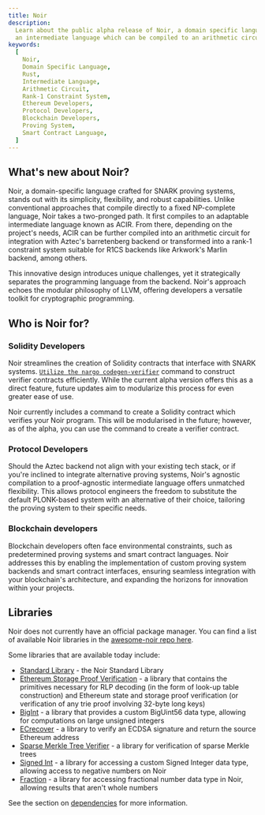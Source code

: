 ```yaml
---
title: Noir
description:
  Learn about the public alpha release of Noir, a domain specific language heavily influenced by Rust that compiles to
  an intermediate language which can be compiled to an arithmetic circuit or a rank-1 constraint system.
keywords:
  [
    Noir,
    Domain Specific Language,
    Rust,
    Intermediate Language,
    Arithmetic Circuit,
    Rank-1 Constraint System,
    Ethereum Developers,
    Protocol Developers,
    Blockchain Developers,
    Proving System,
    Smart Contract Language,
  ]
---
```


## What's new about Noir?

Noir, a domain-specific language crafted for SNARK proving systems, stands out with its simplicity, flexibility,
and robust capabilities. Unlike conventional approaches that compile directly to a fixed NP-complete language,
Noir takes a two-pronged path. It first compiles to an adaptable intermediate language known as ACIR. From there,
depending on the project's needs, ACIR can be further compiled into an arithmetic circuit for integration with Aztec's
barretenberg backend or transformed into a rank-1 constraint system suitable for R1CS backends like Arkwork's Marlin
backend, among others.

This innovative design introduces unique challenges, yet it strategically separates the programming language from the
backend. Noir's approach echoes the modular philosophy of LLVM, offering developers a versatile toolkit for cryptographic
programming.

## Who is Noir for?

### Solidity Developers

Noir streamlines the creation of Solidity contracts that interface with SNARK systems.
[`Utilize the nargo codegen-verifier`](./nargo/commands#nargo-codegen-verifier) command to construct verifier
contracts efficiently. While the current alpha version offers this as a direct feature, future updates aim
to modularize this process for even greater ease of use.

Noir currently includes a command to create a Solidity contract which verifies your Noir program. This will be
modularised in the future; however, as of the alpha, you can use the
 command to create a verifier contract.

### Protocol Developers

Should the Aztec backend not align with your existing tech stack, or if you're inclined to integrate alternative
proving systems, Noir's agnostic compilation to a proof-agnostic intermediate language offers unmatched flexibility.
This allows protocol engineers the freedom to substitute the default PLONK-based system with an alternative of their
choice, tailoring the proving system to their specific needs.

### Blockchain developers

Blockchain developers often face environmental constraints, such as predetermined proving systems and smart contract
languages. Noir addresses this by enabling the implementation of custom proving system backends and smart contract
interfaces, ensuring seamless integration with your blockchain's architecture, and expanding the horizons for innovation
within your projects.

## Libraries

Noir does not currently have an official package manager. You can find a list of available Noir libraries in the
[awesome-noir repo here](https://github.com/noir-lang/awesome-noir#libraries).

Some libraries that are available today include:

- [Standard Library](https://github.com/noir-lang/noir/tree/master/noir_stdlib) - the Noir Standard Library
- [Ethereum Storage Proof Verification](https://github.com/aragonzkresearch/noir-trie-proofs) - a library that contains
  the primitives necessary for RLP decoding (in the form of look-up table construction) and Ethereum state and storage
  proof verification (or verification of any trie proof involving 32-byte long keys)
- [BigInt](https://github.com/shuklaayush/noir-bigint) - a library that provides a custom BigUint56 data type, allowing
  for computations on large unsigned integers
- [ECrecover](https://github.com/colinnielsen/ecrecover-noir/tree/main) - a library to verify an ECDSA signature and
  return the source Ethereum address
- [Sparse Merkle Tree Verifier](https://github.com/vocdoni/smtverifier-noir/tree/main) - a library for verification of
  sparse Merkle trees
- [Signed Int](https://github.com/resurgencelabs/signed_int) - a library for accessing a custom Signed Integer data
  type, allowing access to negative numbers on Noir
- [Fraction](https://github.com/resurgencelabs/fraction) - a library for accessing fractional number data type in Noir,
  allowing results that aren't whole numbers

See the section on [dependencies](./modules_packages_crates/dependencies) for more information.
